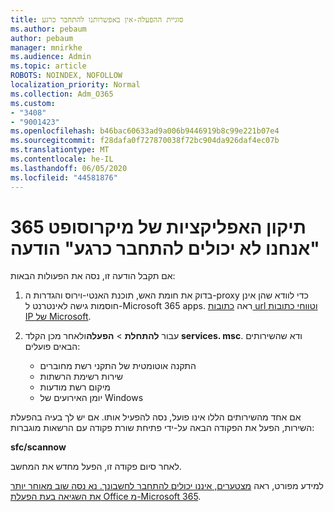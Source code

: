 ```yaml
---
title: סוגיית ההפעלה-אין באפשרותנו להתחבר כרגע
ms.author: pebaum
author: pebaum
manager: mnirkhe
ms.audience: Admin
ms.topic: article
ROBOTS: NOINDEX, NOFOLLOW
localization_priority: Normal
ms.collection: Adm_O365
ms.custom:
- "3408"
- "9001423"
ms.openlocfilehash: b46bac60633ad9a006b9446919b8c99e221b07e4
ms.sourcegitcommit: f28dafa0f727870038f72bc904da926daf4ec07b
ms.translationtype: MT
ms.contentlocale: he-IL
ms.lasthandoff: 06/05/2020
ms.locfileid: "44581876"
---
```

# <a name="fixing-the-microsoft-365-apps-we-are-unable-to-connect-right-now-message"></a>תיקון האפליקציות של מיקרוסופט 365 "אנחנו לא יכולים להתחבר כרגע" הודעה

אם תקבל הודעה זו, נסה את הפעולות הבאות:

1. בדוק את חומת האש, תוכנת האנטי-וירוס והגדרות ה-proxy כדי לוודא שהן אינן חוסמות גישה לאינטרנט ל-Microsoft 365 apps. ראה [כתובות url וטווחי כתובות IP של Microsoft](https://docs.microsoft.com/office365/enterprise/urls-and-ip-address-ranges).

2. עבור **להתחלת**  >  **הפעלה**ולאחר מכן הקלד **services. msc**. ודא שהשירותים הבאים פועלים:
    - התקנה אוטומטית של התקני רשת מחוברים
    - שירות רשימת הרשתות
    - מיקום רשת מודעות
    - יומן האירועים של Windows

אם אחד מהשירותים הללו אינו פועל, נסה להפעיל אותו. אם יש לך בעיה בהפעלת השירות, הפעל את הפקודה הבאה על-ידי פתיחת שורת פקודה עם הרשאות מוגברות:

**sfc/scannow**

לאחר סיום פקודה זו, הפעל מחדש את המחשב.

למידע מפורט, ראה [מצטערים, איננו יכולים להתחבר לחשבונך. נא נסה שוב מאוחר יותר את השגיאה בעת הפעלת Office מ-Microsoft 365](https://docs.microsoft.com/office/troubleshoot/activation-installation/issue-when-activate-office-from-office-365).